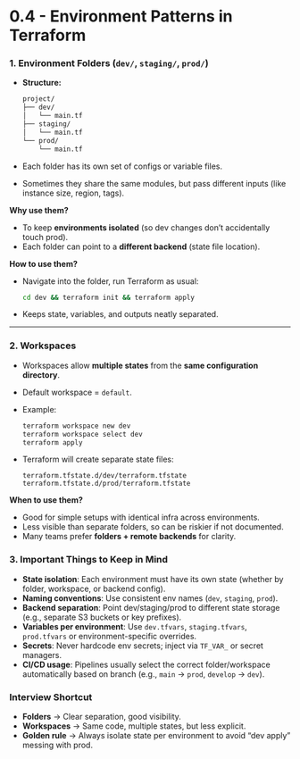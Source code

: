 # 0.4 - Environment Patterns in Terraform

### 1. Environment Folders (`dev/`, `staging/`, `prod/`)

- **Structure:**

  ```sh
  project/
  ├── dev/
  │   └── main.tf
  ├── staging/
  │   └── main.tf
  └── prod/
      └── main.tf
  ```

- Each folder has its own set of configs or variable files.
- Sometimes they share the same modules, but pass different inputs (like instance size, region, tags).

**Why use them?**

- To keep **environments isolated** (so dev changes don’t accidentally touch prod).
- Each folder can point to a **different backend** (state file location).

**How to use them?**

- Navigate into the folder, run Terraform as usual:

  ```bash
  cd dev && terraform init && terraform apply
  ```

- Keeps state, variables, and outputs neatly separated.

---

### 2. Workspaces

- Workspaces allow **multiple states** from the **same configuration directory**.
- Default workspace = `default`.
- Example:

  ```bash
  terraform workspace new dev
  terraform workspace select dev
  terraform apply
  ```

- Terraform will create separate state files:

  ```
  terraform.tfstate.d/dev/terraform.tfstate
  terraform.tfstate.d/prod/terraform.tfstate
  ```

**When to use them?**

- Good for simple setups with identical infra across environments.
- Less visible than separate folders, so can be riskier if not documented.
- Many teams prefer **folders + remote backends** for clarity.

### 3. Important Things to Keep in Mind

- **State isolation**: Each environment must have its own state (whether by folder, workspace, or backend config).
- **Naming conventions**: Use consistent env names (`dev`, `staging`, `prod`).
- **Backend separation**: Point dev/staging/prod to different state storage (e.g., separate S3 buckets or key prefixes).
- **Variables per environment**: Use `dev.tfvars`, `staging.tfvars`, `prod.tfvars` or environment-specific overrides.
- **Secrets**: Never hardcode env secrets; inject via `TF_VAR_` or secret managers.
- **CI/CD usage**: Pipelines usually select the correct folder/workspace automatically based on branch (e.g., `main` → `prod`, `develop` → `dev`).

### Interview Shortcut

- **Folders** → Clear separation, good visibility.
- **Workspaces** → Same code, multiple states, but less explicit.
- **Golden rule** → Always isolate state per environment to avoid “dev apply” messing with prod.
